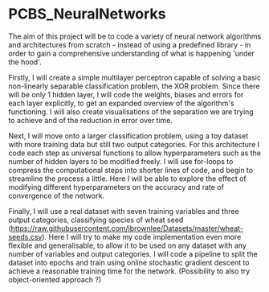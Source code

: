 # PCBS_NeuralNetworks

The aim of this project will be to code a variety of neural network algorithms and architectures from scratch - instead of using a predefined library - in order to gain a comprehensive understanding of what is happening 'under the hood'.

Firstly, I will create a simple multilayer perceptron capable of solving a basic non-linearly separable classification problem, the XOR problem. Since there will be only 1 hidden layer, I will code the weights, biases and errors for each layer explicitly, to get an expanded overview of the algorithm's functioning. I will also create visualisations of the separation we are trying to achieve and of the reduction in error over time.

Next, I will move onto a larger classification problem, using a toy dataset with more training data but still two output categories. For this architecture I code each step as universal functions to allow hyperparameters such as the number of hidden layers to be modified freely. I will use for-loops to compress the computational steps into shorter lines of code, and begin to streamline the process a little. Here I will be able to explore the effect of modifying different hyperparameters on the accuracy and rate of convergence of the network. 

Finally, I will use a real dataset with seven training variables and three output categories, classifying species of wheat seed (https://raw.githubusercontent.com/jbrownlee/Datasets/master/wheat-seeds.csv). Here I will try to make my  code implementation even more flexible and generalisable, to allow it to be used on any dataset with any number of variables and output categories. I will code a pipeline to split the dataset into epochs and train using online stochastic gradient descent to achieve a reasonable training time for the network. (Possibility to also try object-oriented approach ?)


